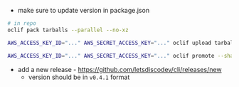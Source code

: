 - make sure to update version in package.json

```bash
# in repo
oclif pack tarballs --parallel --no-xz

AWS_ACCESS_KEY_ID="..." AWS_SECRET_ACCESS_KEY="..." oclif upload tarballs --no-xz

AWS_ACCESS_KEY_ID="..." AWS_SECRET_ACCESS_KEY="..." oclif promote --sha SHORTSHA --version VERSION --no-xz
```

- add a new release - https://github.com/letsdiscodev/cli/releases/new
  - version should be in `v0.4.1` format
